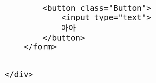 <body>
    <form>
    <div class="job">

            <button class="Button">
                <input type="text">
                아아
            </button>
        </form>


    </div>
</body>


<style>
    .job {
        font-size : 30px;
    }
    .button {
        background: greenyellow;
        margin-top: 900;
        margin-left: 1250;
        margin-right: 100;
        box-shadow: 0 0 10px #00ff00;
    }   
</style>
